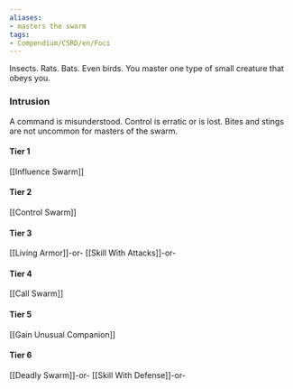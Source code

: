 ```yaml
---
aliases:
- masters the swarm
tags:
- Compendium/CSRD/en/Foci
---
```


Insects. Rats. Bats. Even birds. You master one type of small creature that obeys you.
 ### Intrusion
A command is misunderstood. Control is erratic or is lost. Bites and stings are not uncommon for masters of the swarm.

#### Tier 1
[[Influence Swarm]]
#### Tier 2
[[Control Swarm]]
#### Tier 3
[[Living Armor]]-or-
[[Skill With Attacks]]-or-
#### Tier 4
[[Call Swarm]]
#### Tier 5
[[Gain Unusual Companion]]
#### Tier 6
[[Deadly Swarm]]-or-
[[Skill With Defense]]-or-
